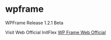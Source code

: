 # wpframe
WPFrame Release 1.2.1 Beta

Visit Web Official InitFlex
[WP Frame Web Official](https://initflex.com/projects/wpframe/)